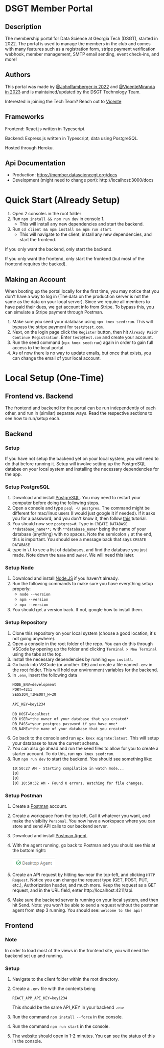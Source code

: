 # DSGT Member Portal
## Description
 The membership portal for Data Science at Georgia Tech (DSGT), started in 2022. The portal is used to manage the members in the club and comes with many features such as a registration form, stripe payment verification webhook, member management, SMTP email sending, event check-ins, and more!
## Authors
This portal was made by [@JohnRamberger in 2022](https://github.com/JohnRamberger) and [@VicenteMiranda in 2023](https://github.com/vicente6j) and is maintained/updated by the DSGT Technology Team. 

Interested in joining the Tech Team? Reach out to [Vicente](mailto:vmiranda6@gatech.edu)

## Frameworks
Frontend: React.js written in Typescript.

Backend: Express.js written in Typescript, data using PostgreSQL.

Hosted through Heroku.

## Api Documentation
- Production: https://member.datasciencegt.org/docs
- Development (might need  to change port): http://localhost:3000/docs

# Quick Start (Already Setup)
1. Open 2 consoles in the root folder
2. Run `npm install && npm run dev` in console 1.
    - This will install any new dependencies and start the backend.
3. Run `cd client && npm install && npm run start`.
    - This will navigate to the client, install any new dependencies, and start the frontend.

If you only want the backend, only start the backend. 

If you only want the frontend, only start the frontend (but most of the frontend requires the backed).

## Making an Account
When booting up the portal locally for the first time, you may notice that you don't have a way to log in (The data on the production server is not the same as the data on your local server). Since we require all members to have paid their dues, we get account info from Stripe. To bypass this, you can simulate a Stripe payment through Postman. 

1. Make sure you seed your database using `npx knex seed:run`. This will bypass the stripe payment for `test@test.com`.
2. Next, on the login page click the `Register` button, then hit `Already Paid? Continue Registration`. Enter `test@test.com` and create your account.
3. Run the seed command (`npx knex seed:run`) again in order to gain full access to the local portal.
4. As of now there is no way to update emails, but once that exists, you can change the email of your local account.
# Local Setup (One-Time)
## Frontend vs. Backend
The frontend and backend for the portal can be run independently of each other, and run in (similar) separate ways. Read the respective sections to see how to run/setup each.

## Backend
### Setup
If you have not setup the backend yet on your local system, you will need to do that before running it. Setup will involve setting up the PostgreSQL databse on your local system and installing the necessary dependencies for the app.

### Setup PostgreSQL
1. Download and install [PostgreSQL](https://www.postgresql.org/download/). You may need to restart your computer before doing the following steps.
2. Open a console and type `psql -U postgres`. The command might be different for mac/linux users (I would just google it if needed). If it asks you for a password, and you don't know it, then follow [this](https://chartio.com/resources/tutorials/how-to-set-the-default-user-password-in-postgresql/) tutorial.
3. You should now see `postgres=#`. Type in `CREATE DATABASE **database_name**;` with `**database_name*` being the name of your database (anything) with no spaces. Note the semicolon `;` at the end, this is important. You should see a message back that says `CREATE DATABASE`
4. type in `\l` to see a list of databases, and find the database you just made. Note down the `Name` and `Owner`. We will need this later.

### Setup Node
1. Download and install [Node.JS](https://nodejs.org/en/download/) if you haven't already.
2. Run the following commands to make sure you have everything setup properly:
    - `node --version`
    - `npm --version`
    - `npx --version`
3. You should get a version back. If not, google how to install them. 

### Setup Repository
1. Clone this repository on your local system (choose a good location, it's not going anywhere).
2. Open a console in the root folder of the repo. You can do this through VSCode by opening up the folder and clicking `Terminal > New Terminal` using the tabs at the top.
3. Install the necessary dependencies by running `npm install`.
4. Go back into VSCode (or another IDE) and create a file named `.env` in the root folder. This will hold our environment variables for the backend. 
5. In `.env`, insert the following data
    ```
    NODE_ENV=development
    PORT=4211
    SESSION_TIMEOUT_H=20

    API_KEY=key1234

    DB_HOST=localhost
    DB_USER=*the owner of your database that you created*
    DB_PASS=*your postgres password if you have one*
    DB_NAME=*the name of your database that you created*
    ```
6. Go back to the console and run `npx knex migrate:latest`. This will setup your database to have the current schema. 
7. You can also go ahead and run the seed files to allow for you to create a starter account. To do this, run `npx knex seed:run`. 
8. Run `npm run dev` to start the backend. You should see something like:
    ```
    10:50:27 AM - Starting compilation in watch mode...
    [0] 
    [0] 
    [0] 10:50:32 AM - Found 0 errors. Watching for file changes.
    ```

### Setup Postman
1. Create a [Postman](https://postman.com) account.
2. Create a workspace from the top left. Call it whatever you want, and make the visibilty `Personal`. You now have a workspace where you can store and send API calls to our backend server.
3. Download and install [Postman Agent](https://www.postman.com/downloads/postman-agent/).
4. With the agent running, go back to Postman and you should see this at the bottom right:

    ![Should show a check next to Postman Agent](./repo_images/postman_agent.png)

5. Create an API request by hitting `New` near the top-left, and clicking `HTTP Request`. Notice you can change the request type (GET, POST, PUT, etc.), Authorization header, and much more. Keep the request as a GET request, and in the URL field, enter http://localhost:4211/api.
6. Make sure the backend server is running on your local system, and then hit Send. Note: you won't be able to send a request without the postman agent from step 3 running. You should see: `welcome to the api!`


## Frontend
### Note
In order to load most of the views in the frontend site, you will need the backend set up and running.
### Setup
1. Navigate to the client folder within the root directory.
2. Create a `.env` file with the contents being
    ```
    REACT_APP_API_KEY=key1234
    ```

    This should be the same API_KEY in your backend `.env`
3. Run the command `npm install --force` in the console.
4. Run the command `npm run start` in the console.
5. The website should open in 1-2 minutes. You can see the status of this in the console.

